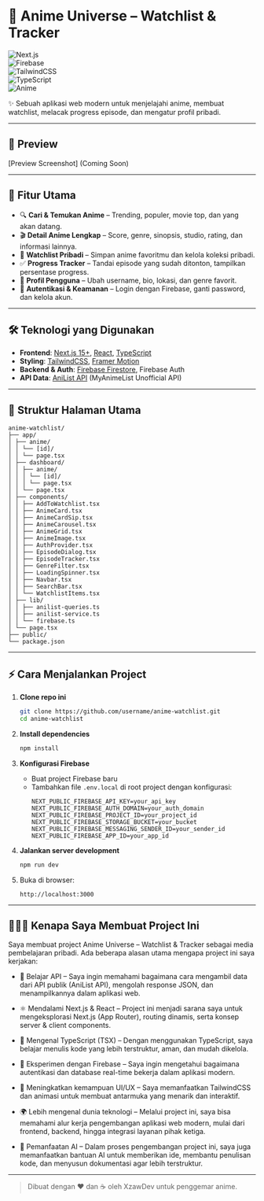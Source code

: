 # 🌌 Anime Universe – Watchlist & Tracker

![Next.js](https://img.shields.io/badge/Next.js-15.4.7-black?style=for-the-badge&logo=next.js)  
![Firebase](https://img.shields.io/badge/Firebase-Backend-orange?style=for-the-badge&logo=firebase)  
![TailwindCSS](https://img.shields.io/badge/TailwindCSS-Design-blue?style=for-the-badge&logo=tailwindcss)  
![TypeScript](https://img.shields.io/badge/TypeScript-Strict-blue?style=for-the-badge&logo=typescript)  
![Anime](https://img.shields.io/badge/Powered%20by-AniList%20API-blue?style=for-the-badge&logo=graphql)

✨ Sebuah aplikasi web modern untuk menjelajahi anime, membuat
watchlist, melacak progress episode, dan mengatur profil pribadi.

---

## 📸 Preview

[Preview Screenshot]
(Coming Soon)

---

## 🚀 Fitur Utama

- 🔍 **Cari & Temukan Anime** – Trending, populer, movie top, dan yang akan datang.
- 🎬 **Detail Anime Lengkap** – Score, genre, sinopsis, studio, rating, dan informasi lainnya.
- 📑 **Watchlist Pribadi** – Simpan anime favoritmu dan kelola koleksi pribadi.
- ✅ **Progress Tracker** – Tandai episode yang sudah ditonton, tampilkan persentase progress.
- 👤 **Profil Pengguna** – Ubah username, bio, lokasi, dan genre favorit.
- 🔐 **Autentikasi & Keamanan** – Login dengan Firebase, ganti password, dan kelola akun.

---

## 🛠️ Teknologi yang Digunakan

- **Frontend**: [Next.js 15+](https://nextjs.org/), [React](https://react.dev/), [TypeScript](https://www.typescriptlang.org/)
- **Styling**: [TailwindCSS](https://tailwindcss.com/), [Framer Motion](https://www.framer.com/motion/)
- **Backend & Auth**: [Firebase Firestore](https://firebase.google.com/), Firebase Auth
- **API Data**: [AniList API](https://anilist.co/) (MyAnimeList Unofficial API)

---

## 📂 Struktur Halaman Utama

```
anime-watchlist/
├── app/
│ ├── anime/
│ │ └── [id]/
│ │ └── page.tsx
│ ├── dashboard/
│ │ ├── anime/
│ │ │ └── [id]/
│ │ │ └── page.tsx
│ │ └── page.tsx
│ ├── components/
│ │ ├── AddToWatchlist.tsx
│ │ ├── AnimeCard.tsx
│ │ ├── AnimeCardSip.tsx
│ │ ├── AnimeCarousel.tsx
│ │ ├── AnimeGrid.tsx
│ │ ├── AnimeImage.tsx
│ │ ├── AuthProvider.tsx
│ │ ├── EpisodeDialog.tsx
│ │ ├── EpisodeTracker.tsx
│ │ ├── GenreFilter.tsx
│ │ ├── LoadingSpinner.tsx
│ │ ├── Navbar.tsx
│ │ ├── SearchBar.tsx
│ │ └── WatchlistItems.tsx
│ ├── lib/
│ │ ├── anilist-queries.ts
│ │ ├── anilist-service.ts
│ │ └── firebase.ts
│ └── page.tsx
├── public/
└── package.json
```

---

## ⚡ Cara Menjalankan Project

1. **Clone repo ini**

   ```bash
   git clone https://github.com/username/anime-watchlist.git
   cd anime-watchlist
   ```

2. **Install dependencies**

   ```bash
   npm install
   ```

3. **Konfigurasi Firebase**

   - Buat project Firebase baru
   - Tambahkan file `.env.local` di root project dengan konfigurasi:
     ```env
     NEXT_PUBLIC_FIREBASE_API_KEY=your_api_key
     NEXT_PUBLIC_FIREBASE_AUTH_DOMAIN=your_auth_domain
     NEXT_PUBLIC_FIREBASE_PROJECT_ID=your_project_id
     NEXT_PUBLIC_FIREBASE_STORAGE_BUCKET=your_bucket
     NEXT_PUBLIC_FIREBASE_MESSAGING_SENDER_ID=your_sender_id
     NEXT_PUBLIC_FIREBASE_APP_ID=your_app_id
     ```

4. **Jalankan server development**

   ```bash
   npm run dev
   ```

5. Buka di browser:
   ```
   http://localhost:3000
   ```

---

## 👩🏻‍💼 Kenapa Saya Membuat Project Ini

Saya membuat project Anime Universe – Watchlist & Tracker sebagai media pembelajaran pribadi. Ada beberapa alasan utama mengapa project ini saya kerjakan:

- 📡 Belajar API – Saya ingin memahami bagaimana cara mengambil data dari API publik (AniList API), mengolah response JSON, dan menampilkannya dalam aplikasi web.

- ⚛️ Mendalami Next.js & React – Project ini menjadi sarana saya untuk mengeksplorasi Next.js (App Router), routing dinamis, serta konsep server & client components.

- 📘 Mengenal TypeScript (TSX) – Dengan menggunakan TypeScript, saya belajar menulis kode yang lebih terstruktur, aman, dan mudah dikelola.

- 🔐 Eksperimen dengan Firebase – Saya ingin mengetahui bagaimana autentikasi dan database real-time bekerja dalam aplikasi modern.

- 🎨 Meningkatkan kemampuan UI/UX – Saya memanfaatkan TailwindCSS dan animasi untuk membuat antarmuka yang menarik dan interaktif.

- 🌍 Lebih mengenal dunia teknologi – Melalui project ini, saya bisa memahami alur kerja pengembangan aplikasi web modern, mulai dari frontend, backend, hingga integrasi layanan pihak ketiga.

- 🤖 Pemanfaatan AI – Dalam proses pengembangan project ini, saya juga memanfaatkan bantuan AI untuk memberikan ide, membantu penulisan kode, dan menyusun dokumentasi agar lebih terstruktur.

---

> Dibuat dengan ❤️ dan ☕ oleh XzawDev untuk penggemar anime.
